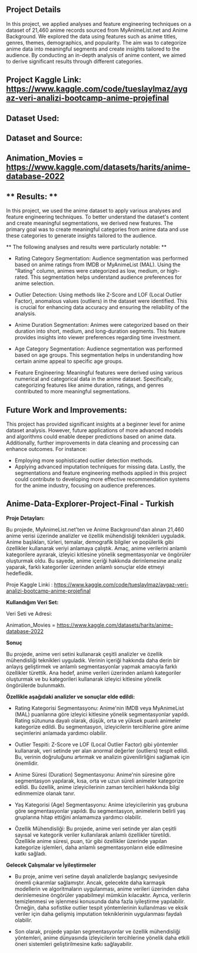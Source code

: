 ## Project Details

In this project, we applied analyses and feature engineering techniques on a dataset of 21,460 anime records sourced from MyAnimeList.net and Anime Background. We explored the data using features such as anime titles, genres, themes, demographics, and popularity. The aim was to categorize anime data into meaningful segments and create insights tailored to the audience. By conducting an in-depth analysis of anime content, we aimed to derive significant results through different categories.

## Project Kaggle Link: https://www.kaggle.com/code/tueslaylmaz/aygaz-veri-analizi-bootcamp-anime-projefinal

## Dataset Used:
## Dataset and Source:
## Animation_Movies = https://www.kaggle.com/datasets/harits/anime-database-2022

## ** Results: ** 

In this project, we used the anime dataset to apply various analyses and feature engineering techniques. To better understand the dataset's content and create meaningful segmentations, we derived new features. The primary goal was to create meaningful categories from anime data and use these categories to generate insights tailored to the audience.

** The following analyses and results were particularly notable: **

* Rating Category Segmentation:
Audience segmentation was performed based on anime ratings from IMDB or MyAnimeList (MAL). Using the "Rating" column, animes were categorized as low, medium, or high-rated. This segmentation helps understand audience preferences for anime selection.

* Outlier Detection:
Using methods like Z-Score and LOF (Local Outlier Factor), anomalous values (outliers) in the dataset were identified. This is crucial for enhancing data accuracy and ensuring the reliability of the analysis.

* Anime Duration Segmentation:
Animes were categorized based on their duration into short, medium, and long-duration segments. This feature provides insights into viewer preferences regarding time investment.

* Age Category Segmentation:
Audience segmentation was performed based on age groups. This segmentation helps in understanding how certain anime appeal to specific age groups.

* Feature Engineering:
Meaningful features were derived using various numerical and categorical data in the anime dataset. Specifically, categorizing features like anime duration, ratings, and genres contributed to more meaningful segmentations.

## Future Work and Improvements: 
This project has provided significant insights at a beginner level for anime dataset analysis. However, future applications of more advanced models and algorithms could enable deeper predictions based on anime data. Additionally, further improvements in data cleaning and processing can enhance outcomes. For instance:

* Employing more sophisticated outlier detection methods.
* Applying advanced imputation techniques for missing data.
Lastly, the segmentations and feature engineering methods applied in this project could contribute to developing more effective recommendation systems for the anime industry, focusing on audience preferences.

## Anime-Data-Explorer-Project-Final - Turkish

**Proje Detayları:**

Bu projede, MyAnimeList.net'ten ve Anime Background'dan alınan 21,460 anime verisi üzerinde analizler ve özellik mühendisliği teknikleri uyguladık. Anime başlıkları, türleri, temalar, demografik bilgiler ve popülerlik gibi özellikler kullanarak veriyi anlamaya çalıştık. Amaç, anime verilerini anlamlı kategorilere ayırarak, izleyici kitlesine yönelik segmentasyonlar ve öngörüler oluşturmak oldu. Bu sayede, anime içeriği hakkında derinlemesine analiz yaparak, farklı kategoriler üzerinden anlamlı sonuçlar elde etmeyi hedefledik.

Proje Kaggle Linki : https://www.kaggle.com/code/tueslaylmaz/aygaz-veri-analizi-bootcamp-anime-projefinal

**Kullandığım Veri Set:** 

Veri Seti ve Adresi:

Animation_Movies = https://www.kaggle.com/datasets/harits/anime-database-2022

**Sonuç**

Bu projede, anime veri setini kullanarak çeşitli analizler ve özellik mühendisliği teknikleri uyguladık. Verinin içeriği hakkında daha derin bir anlayış geliştirmek ve anlamlı segmentasyonlar yapmak amacıyla farklı özellikler türettik. Ana hedef, anime verileri üzerinden anlamlı kategoriler oluşturmak ve bu kategorileri kullanarak izleyici kitlesine yönelik öngörülerde bulunmaktı.

**Özellikle aşağıdaki analizler ve sonuçlar elde edildi:**

* Rating Kategorisi Segmentasyonu: Anime'nin IMDB veya MyAnimeList (MAL) puanlarına göre izleyici kitlesine yönelik segmentasyonlar yapıldı. Rating sütununa dayalı olarak, düşük, orta ve yüksek puanlı animeler kategorize edildi. Bu segmentasyon, izleyicilerin tercihlerine göre anime seçimlerini anlamada yardımcı olabilir.

* Outlier Tespiti: Z-Score ve LOF (Local Outlier Factor) gibi yöntemler kullanarak, veri setinde yer alan anormal değerler (outliers) tespit edildi. Bu, verinin doğruluğunu artırmak ve analizin güvenilirliğini sağlamak için önemlidir.

* Anime Süresi (Duration) Segmentasyonu: Anime'nin süresine göre segmentasyon yapılarak, kısa, orta ve uzun süreli animeler kategorize edildi. Bu özellik, anime izleyicilerinin zaman tercihleri hakkında bilgi edinmemize olanak tanır.

* Yaş Kategorisi (Age) Segmentasyonu: Anime izleyicilerinin yaş grubuna göre segmentasyonlar yapıldı. Bu segmentasyon, animelerin belirli yaş gruplarına hitap ettiğini anlamamıza yardımcı olabilir.

* Özellik Mühendisliği: Bu projede, anime veri setinde yer alan çeşitli sayısal ve kategorik veriler kullanılarak anlamlı özellikler türetildi. Özellikle anime süresi, puan, tür gibi özellikler üzerinde yapılan kategorize işlemleri, daha anlamlı segmentasyonların elde edilmesine katkı sağladı.


**Gelecek Çalışmalar ve İyileştirmeler**

* Bu proje, anime veri setine dayalı analizlerde başlangıç seviyesinde önemli çıkarımlar sağlamıştır. Ancak, gelecekte daha karmaşık modellerin ve algoritmaların uygulanması, anime verileri üzerinden daha derinlemesine öngörüler yapabilmeyi mümkün kılacaktır. Ayrıca, verilerin temizlenmesi ve işlenmesi konusunda daha fazla iyileştirme yapılabilir. Örneğin, daha sofistike outlier tespit yöntemlerinin kullanılması ve eksik veriler için daha gelişmiş imputation tekniklerinin uygulanması faydalı olabilir.

* Son olarak, projede yapılan segmentasyonlar ve özellik mühendisliği yöntemleri, anime dünyasında izleyicilerin tercihlerine yönelik daha etkili öneri sistemleri geliştirilmesine katkı sağlayabilir.
